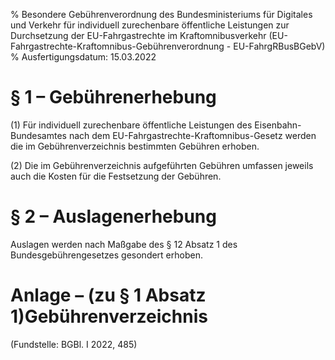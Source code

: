 % Besondere Gebührenverordnung des Bundesministeriums für Digitales und Verkehr für individuell zurechenbare öffentliche Leistungen zur Durchsetzung der EU-Fahrgastrechte im Kraftomnibusverkehr  (EU-Fahrgastrechte-Kraftomnibus-Gebührenverordnung - EU-FahrgRBusBGebV)
% Ausfertigungsdatum: 15.03.2022
 
# § 1 – Gebührenerhebung

(1) Für individuell zurechenbare öffentliche Leistungen des Eisenbahn-Bundesamtes nach dem EU-Fahrgastrechte-Kraftomnibus-Gesetz werden die im Gebührenverzeichnis bestimmten Gebühren erhoben.

(2) Die im Gebührenverzeichnis aufgeführten Gebühren umfassen jeweils auch die Kosten für die Festsetzung der Gebühren.

# § 2 – Auslagenerhebung

Auslagen werden nach Maßgabe des § 12 Absatz 1 des Bundesgebührengesetzes gesondert erhoben.

# Anlage – (zu § 1 Absatz 1)Gebührenverzeichnis

(Fundstelle: BGBl. I 2022, 485)
